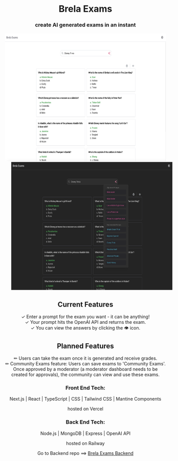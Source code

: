 <h1 align="center">Brela Exams</h1>
<h3 align="center">create AI generated exams in an instant</h3>

<section align="center">
  <img src="/public/HomeLight05-31-2024.png" alt="Light mode Brela Exams home screen" width="620" height="400" style="margin-right: 20px;"/>
  <img src="/public/HomeDark05-31-2024.png" alt="Dark mode Brela Exams home screen" width="620" height="400" style="margin-left: 20px;"/>
</div>
<br>


## Current Features

✓ Enter a prompt for the exam you want - it can be anything!
<br>
✓ Your prompt hits the OpenAI API and returns the exam.
<br>
✓ You can view the answers by clicking the 👁 icon.

## Planned Features

<section width="400px">
✏ Users can take the exam once it is generated and receive grades.
<br>
✏ Community Exams feature: Users can save exams to 'Community Exams'.
  <br>
  Once approved by a moderator (a moderator dashboard needs to be created for approvals), the community can view and use these exams.

### Front End Tech:

Next.js  |  React  |  TypeScript  |  CSS  |  Tailwind CSS  |  Mantine Components

hosted on Vercel

### Back End Tech:

Node.js  |  MongoDB  |  Express  |  OpenAI API

hosted on Railway

Go to Backend repo ==> [Brela Exams Backend](https://github.com/Brela/brela-exams-back)
